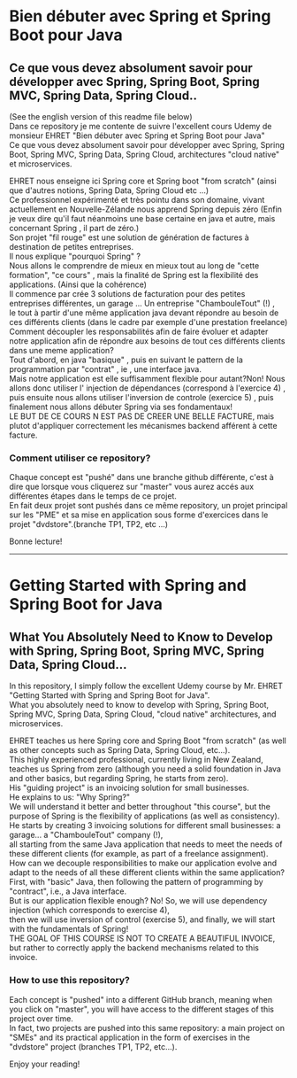 # Bien débuter avec Spring et Spring Boot pour Java<br>
## Ce que vous devez absolument savoir pour développer avec Spring, Spring Boot, Spring MVC, Spring Data, Spring Cloud..<br>

(See the english version of this readme file below) <br>
Dans ce repository je me contente de suivre l'excellent cours Udemy de monsieur EHRET "Bien débuter avec Spring et Spring Boot pour Java" <br>
Ce que vous devez absolument savoir pour développer avec Spring, Spring Boot, Spring MVC, Spring Data, Spring Cloud, architectures "cloud native" et microservices.<br>

EHRET nous enseigne ici Spring core et Spring boot "from scratch" (ainsi que d'autres notions, Spring Data, Spring Cloud etc ...) <br>
Ce professionnel expérimenté et très pointu dans son domaine, vivant actuellement en Nouvelle-Zélande nous apprend Spring depuis zéro (Enfin je veux dire qu'il faut néanmoins une base certaine en java et autre, mais concernant Spring , il part de zéro.)<br>
Son projet "fil rouge" est une solution de génération de factures à destination de petites entreprises.<br>
Il nous explique "pourquoi Spring" ?<br>
Nous allons le comprendre de mieux en mieux tout au long de "cette formation", "ce cours" , mais la finalité de Spring est la flexibilité des applications. (Ainsi que la cohérence) <br>
Il commence par crée 3 solutions de facturation pour des petites entreprises différentes, un garage ... Un entreprise "ChambouleTout" (!) , <br>
le tout à partir d'une même application java devant répondre au besoin de ces différents clients (dans le cadre par exemple d'une prestation freelance) <br>
Comment découpler les responsabilités afin de faire évoluer et adapter notre application afin de répondre aux besoins de tout ces différents clients dans une meme application?<br>
Tout d'abord, en java "basique" , puis en suivant le pattern de la programmation par "contrat" , ie , une interface java.<br>
Mais notre application est elle suffisamment flexible pour autant?Non! Nous allons donc utiliser l' injection de dépendances (correspond à l'exercice 4) ,  <br>
puis ensuite nous allons utiliser l'inversion de controle (exercice 5) , puis finalement nous allons débuter Spring via ses fondamentaux! <br>
LE BUT DE CE COURS N EST PAS DE CREER UNE BELLE FACTURE, mais plutot d'appliquer correctement les mécanismes backend afférent à cette facture. <br>

### Comment utiliser ce repository?

Chaque concept est "pushé" dans une branche github différente, c'est à dire que lorsque vous cliquerez sur "master" vous aurez accés aux différentes étapes dans le temps de ce projet.<br>
En fait deux projet sont pushés dans ce même repository, un projet principal sur les "PME" et sa mise en application sous forme d'exercices dans le projet "dvdstore".(branche TP1, TP2, etc ...)<br>

Bonne lecture!<br>

_____________________________________________________________________________________________________________________________________________________________________________________________


# Getting Started with Spring and Spring Boot for Java<br>
## What You Absolutely Need to Know to Develop with Spring, Spring Boot, Spring MVC, Spring Data, Spring Cloud...<br>

In this repository, I simply follow the excellent Udemy course by Mr. EHRET "Getting Started with Spring and Spring Boot for Java".<br>
What you absolutely need to know to develop with Spring, Spring Boot, Spring MVC, Spring Data, Spring Cloud, "cloud native" architectures, and microservices.<br>

EHRET teaches us here Spring core and Spring Boot "from scratch" (as well as other concepts such as Spring Data, Spring Cloud, etc...).<br>
This highly experienced professional, currently living in New Zealand, teaches us Spring from zero (although you need a solid foundation in Java and other basics, but regarding Spring, he starts from zero).<br>
His "guiding project" is an invoicing solution for small businesses.<br>
He explains to us: "Why Spring?"<br>
We will understand it better and better throughout "this course", but the purpose of Spring is the flexibility of applications (as well as consistency).<br>
He starts by creating 3 invoicing solutions for different small businesses: a garage... a "ChambouleTout" company (!),<br>
all starting from the same Java application that needs to meet the needs of these different clients (for example, as part of a freelance assignment).<br>
How can we decouple responsibilities to make our application evolve and adapt to the needs of all these different clients within the same application?<br>
First, with "basic" Java, then following the pattern of programming by "contract", i.e., a Java interface.<br>
But is our application flexible enough? No! So, we will use dependency injection (which corresponds to exercise 4),<br>
then we will use inversion of control (exercise 5), and finally, we will start with the fundamentals of Spring!<br>
THE GOAL OF THIS COURSE IS NOT TO CREATE A BEAUTIFUL INVOICE, but rather to correctly apply the backend mechanisms related to this invoice.<br>

### How to use this repository?

Each concept is "pushed" into a different GitHub branch, meaning when you click on "master", you will have access to the different stages of this project over time.<br>
In fact, two projects are pushed into this same repository: a main project on "SMEs" and its practical application in the form of exercises in the "dvdstore" project (branches TP1, TP2, etc...).<br>

Enjoy your reading!


